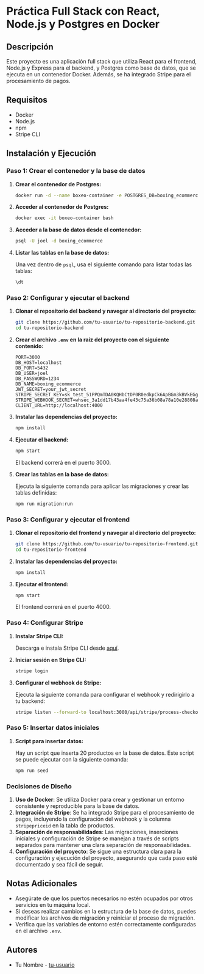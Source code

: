 # Práctica Full Stack con React, Node.js y Postgres en Docker

## Descripción

Este proyecto es una aplicación full stack que utiliza React para el frontend, Node.js y Express para el backend, y Postgres como base de datos, que se ejecuta en un contenedor Docker. Además, se ha integrado Stripe para el procesamiento de pagos.

## Requisitos

- Docker
- Node.js
- npm
- Stripe CLI

## Instalación y Ejecución

### Paso 1: Crear el contenedor y la base de datos

1. **Crear el contenedor de Postgres:**

   ```bash
   docker run -d --name boxeo-container -e POSTGRES_DB=boxing_ecommerce -e POSTGRES_USER=joel -e POSTGRES_PASSWORD=1234 -p 5432:5432 postgres
   ```

2. **Acceder al contenedor de Postgres:**

   ```bash
   docker exec -it boxeo-container bash
   ```

3. **Acceder a la base de datos desde el contenedor:**

   ```bash
   psql -U joel -d boxing_ecommerce
   ```

4. **Listar las tablas en la base de datos:**

   Una vez dentro de `psql`, usa el siguiente comando para listar todas las tablas:

   ```sql
   \dt
   ```

### Paso 2: Configurar y ejecutar el backend

1. **Clonar el repositorio del backend y navegar al directorio del proyecto:**

   ```bash
   git clone https://github.com/tu-usuario/tu-repositorio-backend.git
   cd tu-repositorio-backend
   ```

2. **Crear el archivo `.env` en la raíz del proyecto con el siguiente contenido:**

   ```env
   PORT=3000
   DB_HOST=localhost
   DB_PORT=5432
   DB_USER=joel
   DB_PASSWORD=1234
   DB_NAME=boxing_ecommerce
   JWT_SECRET=your_jwt_secret
   STRIPE_SECRET_KEY=sk_test_51PPQmTDA0KQHbCtDP0R0edkpCk6ApBGm3kBVkEGgCOnWDwBMIBM2642fRKO4Kg4l3SlaDoCVnS003Mg4w3B7BI3w00Nujfm1Xu
   STRIPE_WEBHOOK_SECRET=whsec_3a1dd17b43aa4fe43c75a36b08a78a10e28808a5aa6b4d653e3421b919d2f80b
   CLIENT_URL=http://localhost:4000
   ```

3. **Instalar las dependencias del proyecto:**

   ```bash
   npm install
   ```

4. **Ejecutar el backend:**

   ```bash
   npm start
   ```

   El backend correrá en el puerto 3000.

5. **Crear las tablas en la base de datos:**

   Ejecuta la siguiente comanda para aplicar las migraciones y crear las tablas definidas:

   ```bash
   npm run migration:run
   ```

### Paso 3: Configurar y ejecutar el frontend

1. **Clonar el repositorio del frontend y navegar al directorio del proyecto:**

   ```bash
   git clone https://github.com/tu-usuario/tu-repositorio-frontend.git
   cd tu-repositorio-frontend
   ```

2. **Instalar las dependencias del proyecto:**

   ```bash
   npm install
   ```

3. **Ejecutar el frontend:**

   ```bash
   npm start
   ```

   El frontend correrá en el puerto 4000.

### Paso 4: Configurar Stripe

1. **Instalar Stripe CLI:**

   Descarga e instala Stripe CLI desde [aquí](https://stripe.com/docs/stripe-cli#install).

2. **Iniciar sesión en Stripe CLI:**

   ```bash
   stripe login
   ```

3. **Configurar el webhook de Stripe:**

   Ejecuta la siguiente comanda para configurar el webhook y redirigirlo a tu backend:

   ```bash
   stripe listen --forward-to localhost:3000/api/stripe/process-checkout
   ```

### Paso 5: Insertar datos iniciales

1. **Script para insertar datos:**

   Hay un script que inserta 20 productos en la base de datos. Este script se puede ejecutar con la siguiente comanda:

   ```bash
   npm run seed
   ```

### Decisiones de Diseño

1. **Uso de Docker**: Se utiliza Docker para crear y gestionar un entorno consistente y reproducible para la base de datos.
2. **Integración de Stripe**: Se ha integrado Stripe para el procesamiento de pagos, incluyendo la configuración del webhook y la columna `stripepriceid` en la tabla de productos.
3. **Separación de responsabilidades**: Las migraciones, inserciones iniciales y configuración de Stripe se manejan a través de scripts separados para mantener una clara separación de responsabilidades.
4. **Configuración del proyecto**: Se sigue una estructura clara para la configuración y ejecución del proyecto, asegurando que cada paso esté documentado y sea fácil de seguir.

## Notas Adicionales

- Asegúrate de que los puertos necesarios no estén ocupados por otros servicios en tu máquina local.
- Si deseas realizar cambios en la estructura de la base de datos, puedes modificar los archivos de migración y reiniciar el proceso de migración.
- Verifica que las variables de entorno estén correctamente configuradas en el archivo `.env`.

## Autores

- Tu Nombre - [tu-usuario](https://github.com/tu-usuario)
